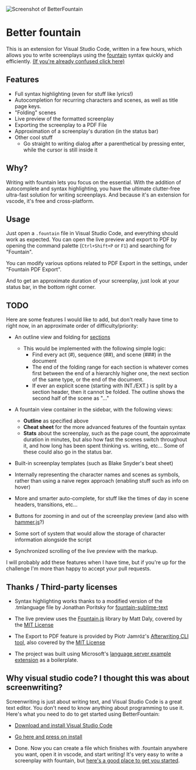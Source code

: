 ![Screenshot of BetterFountain](https://i.imgur.com/mNDQMa7.png)

# Better fountain

This is an extension for Visual Studio Code, written in a few hours, which allows you to write screenplays using the [fountain](https://fountain.io/) syntax quickly and efficiently. [(If you're already confused click here)](https://github.com/piersdeseilligny/betterfountain/blob/master/FAQ.md)


## Features

* Full syntax highlighting (even for stuff like lyrics!)
* Autocompletion for recurring characters and scenes, as well as title page keys.
* "Folding" scenes
* Live preview of the formatted screenplay
* Exporting the screenplay to a PDF File
* Approximation of a screenplay's duration (in the status bar)
* Other cool stuff
    * Go straight to writing dialog after a parenthetical by pressing enter, while the cursor is still inside it


## Why?

Writing with fountain lets you focus on the essential. With the addition of autocomplete and syntax highlighting, you have the ultimate clutter-free ultra-fast solution for writing screenplays. And because it's an extension for vscode, it's free and cross-platform.

## Usage

Just open a `.fountain` file in Visual Studio Code, and everything should work as expected. You can open the live preview and export to PDF by opening the command palette (`Ctrl+Shift+P` or `F1`) and searching for "Fountain".

You can modify various options related to PDF Export in the settings, under "Fountain PDF Export".

And to get an approximate duration of your screenplay, just look at your status bar, in the bottom right corner.

## TODO

Here are some features I would like to add, but don't really have time to right now, in an approximate order of difficulty/priority:

* An outline view and folding for [sections](https://fountain.io/syntax#section-sections)
    * This would be implemented with the following simple logic:
        * Find every act (#), sequence (##), and scene (###) in the document
        * The end of the folding range for each section is whatever comes first between the end of a hierarchly higher one, the next section of the same type, or the end of the document.
        * If ever an explicit scene (starting with INT./EXT.) is split by a section header, then it cannot be folded. The outline shows the second half of the scene as "...<name of scene>"

* A fountain view container in the sidebar, with the following views:
    * **Outline** as specified above
    * **Cheat sheet** for the more advanced features of the fountain syntax
    * **Stats** about the screenplay, such as the page count, the approximate duration in minutes, but also how fast the scenes switch throughout it, and how long has been spent thinking vs. writing, etc... Some of these could also go in the status bar.

* Built-in screenplay templates (such as Blake Snyder's beat sheet)

* Internally representing the character names and scenes as symbols, rather than using a naive regex approach (enabling stuff such as info on hover)

* More and smarter auto-complete, for stuff like the times of day in scene headers, transitions, etc...

* Buttons for zooming in and out of the screenplay preview (and also with [hammer.js](https://github.com/hammerjs/hammer.js
)?)

* Some sort of system that would allow the storage of character information alongside the script

* Synchronized scrolling of the live preview with the markup.

I will probably add these features when I have time, but if you're up for the challenge I'm more than happy to accept your pull requests.

## Thanks / Third-party licenses

* Syntax highlighting works thanks to a modified version of the .tmlanguage file by Jonathan Poritsky for [fountain-sublime-text](https://github.com/poritsky/fountain-sublime-text)

* The live preview uses the [Fountain.js](https://github.com/mattdaly/Fountain.js) library by Matt Daly, covered by the [MIT License](https://github.com/mattdaly/Fountain.js/blob/master/LICENSE.md)

* The Export to PDF feature is provided by Piotr Jamróz's [Afterwriting CLI tool](https://github.com/ifrost/afterwriting-labs), also covered by the [MIT License](https://github.com/ifrost/afterwriting-labs)

* The project was built using Microsoft's [language server example extension](https://github.com/Microsoft/vscode-extension-samples/tree/master/lsp-sample) as a boilerplate.

## Why visual studio code? I thought this was about screenwriting?

Screenwriting is just about writing text, and Visual Studio Code is a great text editor. You don't need to know anything about programming to use it. Here's what you need to do to get started using BetterFountain:

* [Download and install Visual Studio Code](https://code.visualstudio.com/)

* [Go here and press on install](https://marketplace.visualstudio.com/items?itemName=piersdeseilligny.betterfountain)

* Done. Now you can create a file which finishes with .fountain anywhere you want, open it in vscode, and start writing! It's very easy to write a screenplay with fountain, but [here's a good place to get you started](https://fountain.io/).
